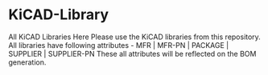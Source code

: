 # KiCAD-Library
All KiCAD Libraries Here
Please use the KiCAD libraries from this repository.
All libraries have following attributes - 
MFR | MFR-PN | PACKAGE | SUPPLIER | SUPPLIER-PN
These all attributes will be reflected on the BOM generation.
